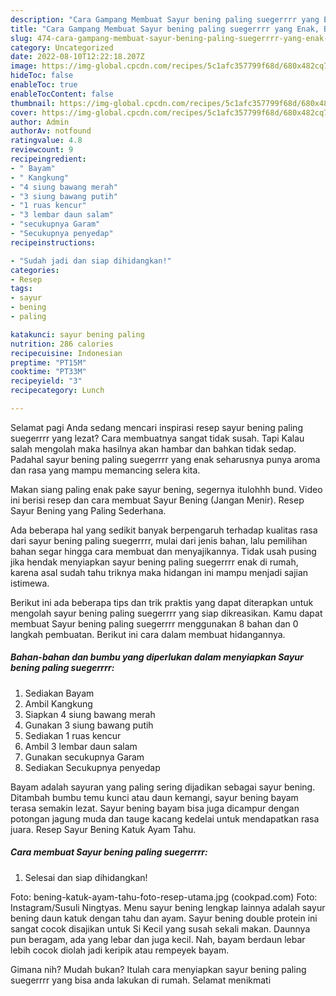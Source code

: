 ```yaml
---
description: "Cara Gampang Membuat Sayur bening paling suegerrrr yang Enak, Buat Buka Puasa Lezat Sekali"
title: "Cara Gampang Membuat Sayur bening paling suegerrrr yang Enak, Buat Buka Puasa Lezat Sekali"
slug: 474-cara-gampang-membuat-sayur-bening-paling-suegerrrr-yang-enak-buat-buka-puasa-lezat-sekali
category: Uncategorized
date: 2022-08-10T12:22:18.207Z
image: https://img-global.cpcdn.com/recipes/5c1afc357799f68d/680x482cq70/sayur-bening-paling-suegerrrr-foto-resep-utama.jpg
hideToc: false
enableToc: true
enableTocContent: false
thumbnail: https://img-global.cpcdn.com/recipes/5c1afc357799f68d/680x482cq70/sayur-bening-paling-suegerrrr-foto-resep-utama.jpg
cover: https://img-global.cpcdn.com/recipes/5c1afc357799f68d/680x482cq70/sayur-bening-paling-suegerrrr-foto-resep-utama.jpg
author: Admin
authorAv: notfound
ratingvalue: 4.8
reviewcount: 9
recipeingredient:
- " Bayam"
- " Kangkung"
- "4 siung bawang merah"
- "3 siung bawang putih"
- "1 ruas kencur"
- "3 lembar daun salam"
- "secukupnya Garam"
- "Secukupnya penyedap"
recipeinstructions:

- "Sudah jadi dan siap dihidangkan!"
categories:
- Resep
tags:
- sayur
- bening
- paling

katakunci: sayur bening paling 
nutrition: 286 calories
recipecuisine: Indonesian
preptime: "PT15M"
cooktime: "PT33M"
recipeyield: "3"
recipecategory: Lunch

---
```



Selamat pagi Anda sedang mencari inspirasi resep sayur bening paling suegerrrr yang lezat? Cara membuatnya sangat tidak susah. Tapi Kalau salah mengolah maka hasilnya akan hambar dan bahkan tidak sedap. Padahal sayur bening paling suegerrrr yang enak seharusnya punya aroma dan rasa yang mampu memancing selera kita.


Makan siang paling enak pake sayur bening, segernya itulohhh bund. Video ini berisi resep dan cara membuat Sayur Bening (Jangan Menir). Resep Sayur Bening yang Paling Sederhana.

Ada beberapa hal yang sedikit banyak berpengaruh terhadap kualitas rasa dari sayur bening paling suegerrrr, mulai dari jenis bahan, lalu pemilihan bahan segar hingga cara membuat dan menyajikannya. Tidak usah pusing jika hendak menyiapkan sayur bening paling suegerrrr enak di rumah, karena asal sudah tahu triknya maka hidangan ini mampu menjadi sajian istimewa.


Berikut ini ada beberapa tips dan trik praktis yang dapat diterapkan untuk mengolah sayur bening paling suegerrrr yang siap dikreasikan. Kamu dapat membuat Sayur bening paling suegerrrr menggunakan 8 bahan dan 0 langkah pembuatan. Berikut ini cara dalam membuat hidangannya.

<!--inarticleads1-->

##### Bahan-bahan dan bumbu yang diperlukan dalam menyiapkan Sayur bening paling suegerrrr:

1. Sediakan  Bayam
1. Ambil  Kangkung
1. Siapkan 4 siung bawang merah
1. Gunakan 3 siung bawang putih
1. Sediakan 1 ruas kencur
1. Ambil 3 lembar daun salam
1. Gunakan secukupnya Garam
1. Sediakan Secukupnya penyedap


Bayam adalah sayuran yang paling sering dijadikan sebagai sayur bening. Ditambah bumbu temu kunci atau daun kemangi, sayur bening bayam terasa semakin lezat. Sayur bening bayam bisa juga dicampur dengan potongan jagung muda dan tauge kacang kedelai untuk mendapatkan rasa juara. Resep Sayur Bening Katuk Ayam Tahu. 

<!--inarticleads2-->

##### Cara membuat Sayur bening paling suegerrrr:


1. Selesai dan siap dihidangkan!

Foto: bening-katuk-ayam-tahu-foto-resep-utama.jpg (cookpad.com) Foto: Instagram/Susuli Ningtyas. Menu sayur bening lengkap lainnya adalah sayur bening daun katuk dengan tahu dan ayam. Sayur bening double protein ini sangat cocok disajikan untuk Si Kecil yang susah sekali makan. Daunnya pun beragam, ada yang lebar dan juga kecil. Nah, bayam berdaun lebar lebih cocok diolah jadi keripik atau rempeyek bayam. 

Gimana nih? Mudah bukan? Itulah cara menyiapkan sayur bening paling suegerrrr yang bisa anda lakukan di rumah. Selamat menikmati
